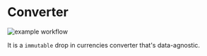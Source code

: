 # Converter

![example workflow](https://github.com/voyago/converter/actions/workflows/test.yml/badge.svg)

It is a `immutable` drop in currencies converter that's data-agnostic.
